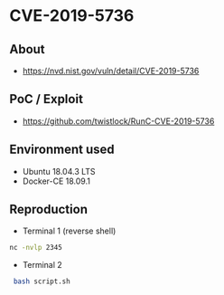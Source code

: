 # CVE-2019-5736

## About
* <https://nvd.nist.gov/vuln/detail/CVE-2019-5736>


## PoC / Exploit

* <https://github.com/twistlock/RunC-CVE-2019-5736> 


## Environment used

* Ubuntu 18.04.3 LTS
* Docker-CE 18.09.1


## Reproduction
* Terminal 1 (reverse shell)
```bash
nc -nvlp 2345
```
* Terminal 2
```bash
 bash script.sh
```
 
